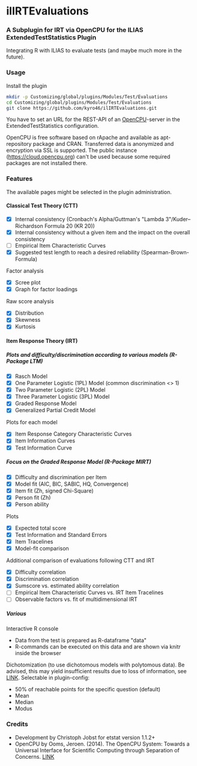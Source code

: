 
# ilIRTEvaluations

### A Subplugin for IRT via OpenCPU for the ILIAS ExtendedTestStatistics Plugin

Integrating R with ILIAS to evaluate tests (and maybe much more in the future).

### Usage

Install the plugin

```bash
mkdir -p Customizing/global/plugins/Modules/Test/Evaluations
cd Customizing/global/plugins/Modules/Test/Evaluations
git clone https://github.com/kyro46/ilIRTEvaluations.git
```

You have to set an URL for the REST-API of an [OpenCPU](https://www.opencpu.org/)-server in the ExtendedTestStatistics configuration.

OpenCPU is free software based on rApache and available as apt-repository package and CRAN. Transferred data is anonymized and encryption via SSL is supported. The public instance (https://cloud.opencpu.org) can't be used because some required packages are not installed there.

### Features

The available pages might be selected in the plugin administration.

#### Classical Test Theory (CTT)

- [x] Internal consistency (Cronbach's Alpha/Guttman's "Lambda 3"/Kuder–Richardson Formula 20 (KR 20))
- [x] Internal consistency without a given item and the impact on the overall consistency
- [ ] Empirical Item Characteristic Curves
- [x] Suggested test length to reach a desired reliability (Spearman-Brown-Formula)

Factor analysis

- [x] Scree plot
- [x] Graph for factor loadings

Raw score analysis

- [x] Distribution
- [x] Skewness
- [x] Kurtosis

#### Item Response Theory (IRT)

##### Plots and difficulty/discrimination according to various models (R-Package LTM)

- [x] Rasch Model
- [x] One Parameter Logistic (1PL) Model (common discrimination <> 1)
- [x] Two Parameter Logistic (2PL) Model 
- [x] Three Parameter Logistic (3PL) Model
- [x] Graded Response Model
- [x] Generalized Partial Credit Model

Plots for each model

- [x] Item Response Category Characteristic Curves
- [x] Item Information Curves
- [x] Test Information Curve

##### Focus on the Graded Response Model (R-Package MIRT)

- [x] Difficulty and discrimination per Item
- [x] Model fit (AIC, BIC, SABIC, HQ, Convergence)
- [x] Item fit (Zh, signed Chi-Square)
- [x] Person fit (Zh)
- [x] Person ability

Plots

- [x] Expected total score
- [x] Test Information and Standard Errors
- [x] Item Tracelines
- [x] Model-fit comparison

Additional comparison of evaluations following CTT and IRT

- [x] Difficulty correlation
- [x] Discrimination correlation
- [x] Sumscore vs. estimated ability correlation
- [ ] Empirical Item Characteristic Curves vs. IRT Item Tracelines
- [ ] Observable factors vs. fit of multidimensional IRT

##### Various #####

Interactive R console
* Data from the test is prepared as R-dataframe "data"
* R-commands can be executed on this data and are shown via knitr inside the browser

Dichotomization (to use dichotomous models with polytomous data). Be advised, this may yield insufficient results due to loss of information, see [LINK](https://www.doi.org/10.1037%2F1082-989X.7.1.19).
Selectable in plugin-config:
* 50% of reachable points for the specific question (default)
* Mean
* Median 
* Modus

### Credits ###
* Development by Christoph Jobst for etstat version 1.1.2+
* OpenCPU by Ooms, Jeroen. (2014). The OpenCPU System: Towards a Universal Interface for Scientific Computing through Separation of Concerns. [LINK](https://arxiv.org/abs/1406.4806)